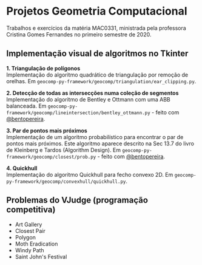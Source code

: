# Projetos Geometria Computacional
Trabalhos e exercícios da matéria MAC0331, ministrada pela professora Cristina Gomes Fernandes no primeiro semestre de 2020.

## Implementação visual de algoritmos no Tkinter

**1. Triangulação de polígonos**  
Implementação do algoritmo quadrático de triangulação por remoção de orelhas. Em `geocomp-py-framework/geocomp/triangulation/ear_clipping.py`.  
  
**2. Detecção de todas as intersecções numa coleção de segmentos**  
Implementação do algoritmo de Bentley e Ottmann com uma ABB balanceada. Em `geocomp-py-framework/geocomp/lineintersection/bentley_ottmann.py` - feito com [@bentopereira](http://github.com/bentopereira).  
  
**3. Par de pontos mais próximos**  
Implementação de um algoritmo probabilístico para encontrar o par de pontos mais próximos. Este algoritmo aparece descrito na Sec 13.7 do livro de Kleinberg e Tardos (Algorithm Design). Em `geocomp-py-framework/geocomp/closest/prob.py` - feito com [@bentopereira](http://github.com/bentopereira).  
  
**4. Quickhull**  
Implementação do algoritmo Quickhull para fecho convexo 2D. Em `geocomp-py-framework/geocomp/convexhull/quickhull.py`.  
  
## Problemas do VJudge (programação competitiva)

- Art Gallery
- Closest Pair
- Polygon
- Moth Eradication
- Windy Path
- Saint John's Festival
